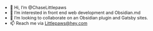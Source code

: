 - 👋 Hi, I’m @ChaseLittlepaws
- 👀 I’m interested in front end web development and Obsidian.md
- 💞️ I’m looking to collaborate on an Obsidian plugin and Gatsby sites.
- 📫 Reach me via Littlepaws@hey.com
